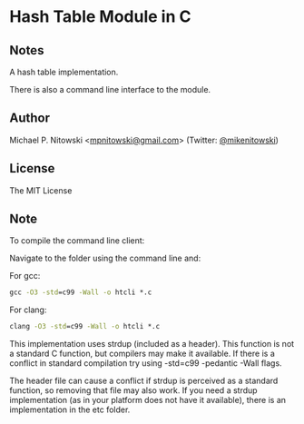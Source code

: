 # Hash Table Module in C

## Notes

A hash table implementation.

There is also a command line interface to the module.


## Author

Michael P. Nitowski <[mpnitowski@gmail.com](mailto:mpnitowski@gmail.com)> 
    (Twitter: [@mikenitowski](https://twitter.com/mikenitowski))
    
## License

The MIT License

## Note

To compile the command line client:

Navigate to the folder using the command line and:

For gcc:

```cmd
gcc -O3 -std=c99 -Wall -o htcli *.c
```

For clang:

```cmd
clang -O3 -std=c99 -Wall -o htcli *.c
```

This implementation uses strdup (included as a header). 
This function is not a standard C function, but compilers may make it 
available. If there is a conflict in standard compilation try using 
-std=c99 -pedantic -Wall flags.

The header file can cause a conflict if strdup is perceived
as a standard function, so removing that file may also work. 
If you need a strdup implementation (as in your platform does not have it 
available), there is an implementation in the etc folder.
